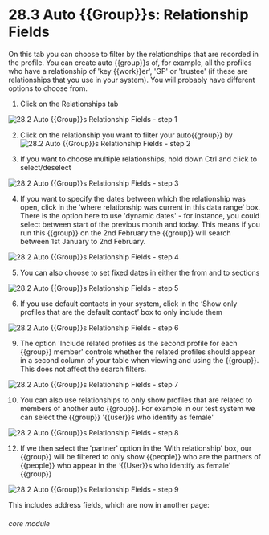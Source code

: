 # 28.3 Auto {{Group}}s: Relationship Fields

On this tab you can choose to filter by the relationships that are recorded in the profile. You can create auto {{group}}s of, for example, all the profiles who have a relationship of &#039;key {{work}}er&#039;, &#039;GP&#039; or &#039;trustee&#039; (if these are relationships that you use in your system). You will probably have different options to choose from.
1. Click on the Relationships tab

![28.2 Auto {{Group}}s  Relationship Fields - step 1](28.2_Auto_Lists__Relationship_Fields_im_1.png)

2. Click on the relationship you want to filter your auto{{group}} by
![28.2 Auto {{Group}}s  Relationship Fields - step 2](28.2_Auto_Lists__Relationship_Fields_im_2.png)

3. If you want to choose multiple relationships, hold down Ctrl and click to select/deselect

![28.2 Auto {{Group}}s  Relationship Fields - step 3](28.2_Auto_Lists__Relationship_Fields_im_3.png)

4. If you want to specify the dates between which the relationship was open, click in the ‘where relationship was current in this data range’ box.
There is the option here to use &#039;dynamic dates&#039; - for instance, you could select between start of the previous month and today. This means if you run this {{group}} on the 2nd February the {{group}} will search between 1st January to 2nd February.

![28.2 Auto {{Group}}s  Relationship Fields - step 4](28.2_Auto_Lists__Relationship_Fields_im_4.png)

5. You can also choose to set fixed dates in either the from and to sections

![28.2 Auto {{Group}}s  Relationship Fields - step 5](28.2_Auto_Lists__Relationship_Fields_im_5.png)

6. If you use default contacts in your system, click in the ‘Show only profiles that are the default contact’ box to only include them

![28.2 Auto {{Group}}s  Relationship Fields - step 6](28.2_Auto_Lists__Relationship_Fields_im_6.png)

9. The option &#039;Include related profiles as the second profile for each {{group}} member&#039; controls whether the related profiles should appear in a second column of your table when viewing and using the {{group}}. This does not affect the search filters.

![28.2 Auto {{Group}}s  Relationship Fields - step 7](28.2_Auto_Lists__Relationship_Fields_im_7.png)

10. You can also use relationships to only show profiles that are related to members of another auto {{group}}.
For example in our test system we can select the {{group}} &#039;{{user}}s who identify as female&#039;

![28.2 Auto {{Group}}s  Relationship Fields - step 8](28.2_Auto_Lists__Relationship_Fields_im_8.png)

12. If we then select the &#039;partner&#039; option in the ‘With relationship’ box, our {{group}} will be filtered to only show {{people}} who are the partners of {{people}} who appear in the ‘{{User}}s who identify as female’ {{group}}

![28.2 Auto {{Group}}s  Relationship Fields - step 9](28.2_Auto_Lists__Relationship_Fields_im_9.png)

This includes address fields, which are now in another page:


###### core module

